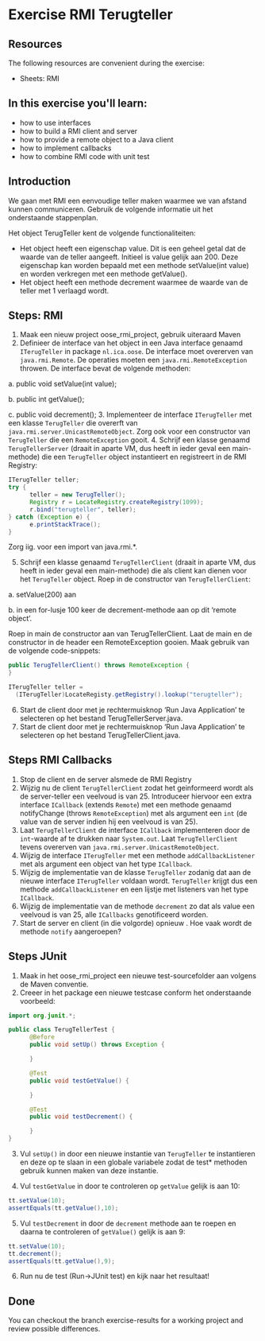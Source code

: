 Exercise RMI Terugteller
=========================
Resources
-------------
The following resources are convenient during the exercise:

* Sheets: RMI

In this exercise you'll learn:
------------------------------
* how to use interfaces
* how to build a RMI client and server
* how to provide a remote object to a Java client
* how to implement callbacks
* how to combine RMI code with unit test

Introduction
------------
We gaan met RMI een eenvoudige teller maken waarmee we van afstand kunnen communiceren. Gebruik de volgende informatie uit het onderstaande stappenplan.

Het object TerugTeller kent de volgende functionaliteiten:
* Het object heeft een eigenschap value. Dit is een geheel getal dat de waarde van de teller aangeeft. Initieel is value gelijk aan 200. Deze eigenschap kan worden bepaald met een methode setValue(int value) en worden verkregen met een methode getValue().
* Het object heeft een methode decrement waarmee de waarde van de teller met 1 verlaagd wordt.  


Steps: RMI
----------
1. Maak een nieuw project oose_rmi_project, gebruik uiteraard Maven
2.	Definieer de interface van het object in een Java interface genaamd ```ITerugTeller``` in package ```nl.ica.oose```. De interface moet overerven van ```java.rmi.Remote```. De operaties moeten een ```java.rmi.RemoteException``` throwen. De interface bevat de volgende methoden:

  a. public void setValue(int value);

  b.	public int getValue();

  c.	public void decrement();
3.	Implementeer de interface ```ITerugTeller``` met een klasse ```TerugTeller``` die overerft van ```java.rmi.server.UnicastRemoteObject```. Zorg ook voor een constructor van ```TerugTeller``` die een ```RemoteException``` gooit.
4.	Schrijf een klasse genaamd ```TerugTellerServer``` (draait in aparte VM, dus heeft in ieder geval een main-methode) die een ```TerugTeller``` object instantieert en registreert in de RMI Registry:

  ```java
  ITerugTeller teller;
  try {
        teller = new TerugTeller();
        Registry r = LocateRegistry.createRegistry(1099);
        r.bind("terugteller", teller);
  } catch (Exception e) {
	    e.printStackTrace();
  }
  ```
  Zorg iig. voor een import van java.rmi.*.

5. Schrijf een klasse genaamd ```TerugTellerClient``` (draait in aparte VM, dus heeft in ieder geval een main-methode) die als client kan dienen voor het ```TerugTeller``` object. Roep in de constructor van ```TerugTellerClient```:

  a.	setValue(200) aan

  b.	in een for-lusje 100 keer de decrement-methode aan op dit ‘remote object’.

  Roep in main de constructor aan van TerugTellerClient. Laat de main en de constructor in de header een RemoteException gooien. Maak gebruik van de volgende code-snippets:

  ```java
  public TerugTellerClient() throws RemoteException {
  }

  ```

  ```java
  ITerugTeller teller =
    (ITerugTeller)LocateRegisty.getRegistry().lookup("terugteller");

  ```

6.	Start de client door met je rechtermuisknop ‘Run Java Application’ te selecteren op het bestand TerugTellerServer.java.
7.	Start de client door met je rechtermuisknop ‘Run Java Application’ te selecteren op het bestand TerugTellerClient.java.

Steps RMI Callbacks
-------------------
1.	Stop de client en de server alsmede de RMI Registry
2.	Wijzig nu de client ```TerugTellerClient``` zodat het geinformeerd wordt als de server-teller een veelvoud is van 25. Introduceer hiervoor een extra interface ```ICallback``` (extends ```Remote```) met een methode genaamd notifyChange (throws ```RemoteException```) met als argument een ```int``` (de value van de server indien hij een veelvoud is van 25).
3.	Laat ```TerugTellerClient``` de interface ```ICallback``` implementeren door de ```int```-waarde af te drukken naar ```System.out```. Laat ```TerugTellerClient``` tevens overerven van ```java.rmi.server.UnicastRemoteObject```.
4.	Wijzig de interface ```ITerugTeller``` met een methode ```addCallbackListener``` met als argument een object van het type ```ICallback```.
5.	Wijzig de implementatie van de klasse ```TerugTeller``` zodanig dat aan de nieuwe interface ```ITerugTeller``` voldaan wordt. ```TerugTeller``` krijgt dus een methode ```addCallbackListener``` en een lijstje met listeners van het type ```ICallback```.
6.	Wijzig de implementatie van de methode ```decrement``` zo dat als value een veelvoud is van 25, alle ```ICallbacks``` genotificeerd worden.
7.	Start de server en client (in die volgorde) opnieuw . Hoe vaak wordt de methode ```notify``` aangeroepen?

Steps JUnit
-----------
1.	Maak in het oose_rmi_project een nieuwe test-sourcefolder aan volgens de Maven conventie.
2.	Creeer in het package een nieuwe testcase conform het onderstaande voorbeeld:

  ```java
  import org.junit.*;

  public class TerugTellerTest {
    	@Before
    	public void setUp() throws Exception {

    	}

    	@Test
    	public void testGetValue() {

        }

    	@Test
    	public void testDecrement() {

        }
  }
  ```

3. Vul ```setUp()``` in door een nieuwe instantie van ```TerugTeller``` te instantieren en deze op te slaan in een globale variabele zodat de test* methoden gebruik kunnen maken van deze instantie.

4. Vul ```testGetValue``` in door te controleren op ```getValue``` gelijk is aan 10:

  ```java
  tt.setValue(10);
  assertEquals(tt.getValue(),10);
  ```
5. Vul ```testDecrement``` in door de ```decrement``` methode aan te roepen en daarna te controleren of ```getValue()``` gelijk is aan 9:

  ```java
  tt.setValue(10);
  tt.decrement();
  assertEquals(tt.getValue(),9);
  ```
6. Run nu de test (Run->JUnit test) en kijk naar het resultaat!


Done
----
You can checkout the branch exercise-results for a working project and review possible differences.
